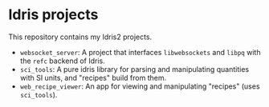 # Idris projects
This repository contains my Idris2 projects.

- `websocket_server`: A project that interfaces `libwebsockets` and `libpq`
  with the `refc` backend of Idris.
- `sci_tools`: A pure idris library for parsing and manipulating quantities
  with SI units, and "recipes" build from them.
- `web_recipe_viewer`: An app for viewing and manipulating "recipes" (uses
  `sci_tools`).
